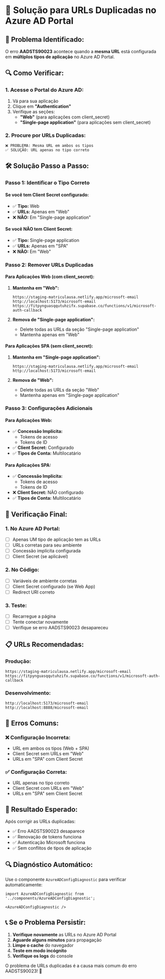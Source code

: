 # 🚨 Solução para URLs Duplicadas no Azure AD Portal

## 🎯 **Problema Identificado:**

O erro **AADSTS90023** acontece quando a **mesma URL** está configurada em **múltiplos tipos de aplicação** no Azure AD Portal.

## 🔍 **Como Verificar:**

### 1. **Acesse o Portal do Azure AD:**
1. Vá para sua aplicação
2. Clique em **"Authentication"**
3. Verifique as seções:
   - **"Web"** (para aplicações com client_secret)
   - **"Single-page application"** (para aplicações sem client_secret)

### 2. **Procure por URLs Duplicadas:**
```
❌ PROBLEMA: Mesma URL em ambos os tipos
✅ SOLUÇÃO: URL apenas no tipo correto
```

## 🛠️ **Solução Passo a Passo:**

### **Passo 1: Identificar o Tipo Correto**

#### **Se você tem Client Secret configurado:**
- ✅ **Tipo:** Web
- ✅ **URLs:** Apenas em "Web"
- ❌ **NÃO:** Em "Single-page application"

#### **Se você NÃO tem Client Secret:**
- ✅ **Tipo:** Single-page application
- ✅ **URLs:** Apenas em "SPA"
- ❌ **NÃO:** Em "Web"

### **Passo 2: Remover URLs Duplicadas**

#### **Para Aplicações Web (com client_secret):**
1. **Mantenha em "Web":**
   ```
   https://staging-matriculausa.netlify.app/microsoft-email
   http://localhost:5173/microsoft-email
   https://fitpynguasqqutuhzifx.supabase.co/functions/v1/microsoft-auth-callback
   ```

2. **Remova de "Single-page application":**
   - Delete todas as URLs da seção "Single-page application"
   - Mantenha apenas em "Web"

#### **Para Aplicações SPA (sem client_secret):**
1. **Mantenha em "Single-page application":**
   ```
   https://staging-matriculausa.netlify.app/microsoft-email
   http://localhost:5173/microsoft-email
   ```

2. **Remova de "Web":**
   - Delete todas as URLs da seção "Web"
   - Mantenha apenas em "Single-page application"

### **Passo 3: Configurações Adicionais**

#### **Para Aplicações Web:**
- ✅ **Concessão Implícita:**
  - Tokens de acesso
  - Tokens de ID
- ✅ **Client Secret:** Configurado
- ✅ **Tipos de Conta:** Multilocatário

#### **Para Aplicações SPA:**
- ✅ **Concessão Implícita:**
  - Tokens de acesso
  - Tokens de ID
- ❌ **Client Secret:** NÃO configurado
- ✅ **Tipos de Conta:** Multilocatário

## 🔧 **Verificação Final:**

### **1. No Azure AD Portal:**
- [ ] Apenas UM tipo de aplicação tem as URLs
- [ ] URLs corretas para seu ambiente
- [ ] Concessão implícita configurada
- [ ] Client Secret (se aplicável)

### **2. No Código:**
- [ ] Variáveis de ambiente corretas
- [ ] Client Secret configurado (se Web App)
- [ ] Redirect URI correto

### **3. Teste:**
- [ ] Recarregue a página
- [ ] Tente conectar novamente
- [ ] Verifique se erro AADSTS90023 desapareceu

## 📋 **URLs Recomendadas:**

### **Produção:**
```
https://staging-matriculausa.netlify.app/microsoft-email
https://fitpynguasqqutuhzifx.supabase.co/functions/v1/microsoft-auth-callback
```

### **Desenvolvimento:**
```
http://localhost:5173/microsoft-email
http://localhost:8888/microsoft-email
```

## 🚨 **Erros Comuns:**

### **❌ Configuração Incorreta:**
- URL em ambos os tipos (Web + SPA)
- Client Secret sem URLs em "Web"
- URLs em "SPA" com Client Secret

### **✅ Configuração Correta:**
- URL apenas no tipo correto
- Client Secret com URLs em "Web"
- URLs em "SPA" sem Client Secret

## 🎯 **Resultado Esperado:**

Após corrigir as URLs duplicadas:
- ✅ Erro AADSTS90023 desaparece
- ✅ Renovação de tokens funciona
- ✅ Autenticação Microsoft funciona
- ✅ Sem conflitos de tipos de aplicação

## 🔍 **Diagnóstico Automático:**

Use o componente `AzureADConfigDiagnostic` para verificar automaticamente:
```tsx
import AzureADConfigDiagnostic from '../components/AzureADConfigDiagnostic';

<AzureADConfigDiagnostic />
```

## 📞 **Se o Problema Persistir:**

1. **Verifique novamente** as URLs no Azure AD Portal
2. **Aguarde alguns minutos** para propagação
3. **Limpe o cache** do navegador
4. **Teste em modo incógnito**
5. **Verifique os logs** do console

O problema de URLs duplicadas é a causa mais comum do erro AADSTS90023! 🎯
